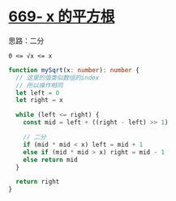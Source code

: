 # [669- x 的平方根](https://leetcode-cn.com/problems/sqrtx/)

思路：二分

`0 <= √x <= x`

```ts
function mySqrt(x: number): number {
  // 这里的值类似数组的index
  // 所以操作相同
  let left = 0
  let right = x

  while (left <= right) {
    const mid = left + ((right - left) >> 1)

    // 二分
    if (mid * mid < x) left = mid + 1
    else if (mid * mid > x) right = mid - 1
    else return mid
  }

  return right
}
```

